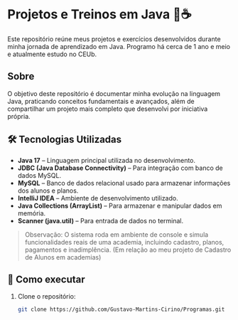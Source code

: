 # Projetos e Treinos em Java 🧠☕️

Este repositório reúne meus projetos e exercícios desenvolvidos durante minha jornada de aprendizado em Java. Programo há cerca de 1 ano e meio e atualmente estudo no CEUb.

## Sobre

O objetivo deste repositório é documentar minha evolução na linguagem Java, praticando conceitos fundamentais e avançados, além de compartilhar um projeto mais completo que desenvolvi por iniciativa própria.

## 🛠 Tecnologias Utilizadas

- **Java 17** – Linguagem principal utilizada no desenvolvimento.
- **JDBC (Java Database Connectivity)** – Para integração com banco de dados MySQL.
- **MySQL** – Banco de dados relacional usado para armazenar informações dos alunos e planos.
- **IntelliJ IDEA** – Ambiente de desenvolvimento utilizado.
- **Java Collections (ArrayList)** – Para armazenar e manipular dados em memória.
- **Scanner (java.util)** – Para entrada de dados no terminal.

> Observação: O sistema roda em ambiente de console e simula funcionalidades reais de uma academia, incluindo cadastro, planos, pagamentos e inadimplência. (Em relação ao meu projeto de Cadastro de Alunos em academias) 

 
## 🚀 Como executar

1. Clone o repositório:
   ```bash
   git clone https://github.com/Gustavo-Martins-Cirino/Programas.git
